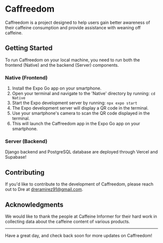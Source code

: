 # Caffreedom

Caffreedom is a project designed to help users gain better awareness of their caffeine consumption and provide assistance with weaning off caffeine.

## Getting Started

To run Caffreedom on your local machine, you need to run both the frontend (Native) and the backend (Server) components.

### Native (Frontend)

1. Install the Expo Go app on your smartphone.
2. Open your terminal and navigate to the 'Native' directory by running: `cd Native`
3. Start the Expo development server by running: `npx expo start`
4. The Expo development server will display a QR code in the terminal.
5. Use your smartphone's camera to scan the QR code displayed in the terminal.
6. This will launch the Caffreedom app in the Expo Go app on your smartphone.

### Server (Backend)

Django backend and PostgreSQL database are deployed through Vercel and Supabase!

## Contributing

If you'd like to contribute to the development of Caffreedom, please reach out to Dre at dreramirez91@gmail.com.

## Acknowledgments

We would like to thank the people at Caffeine Informer for their hard work in collecting data about the caffeine content of various products.

---

Have a great day, and check back soon for more updates on Caffreedom!
